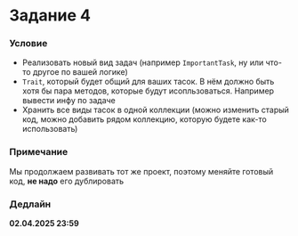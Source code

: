 # Задание 4

### Условие
- Реализовать новый вид задач (например `ImportantTask`, ну или что-то другое по вашей логике)
- `Trait`, который будет общий для ваших тасок. В нём должно быть хотя бы пара методов, которые будут исопльзоваться. Например вывести инфу по задаче
- Хранить все виды тасок в одной коллекции (можно изменить старый код, можно добавить рядом коллекцию, которую будете как-то использовать)

### Примечание
Мы продолжаем развивать тот же проект, поэтому меняйте готовый код, **не надо** его дублировать

### Дедлайн
**02.04.2025 23:59**
